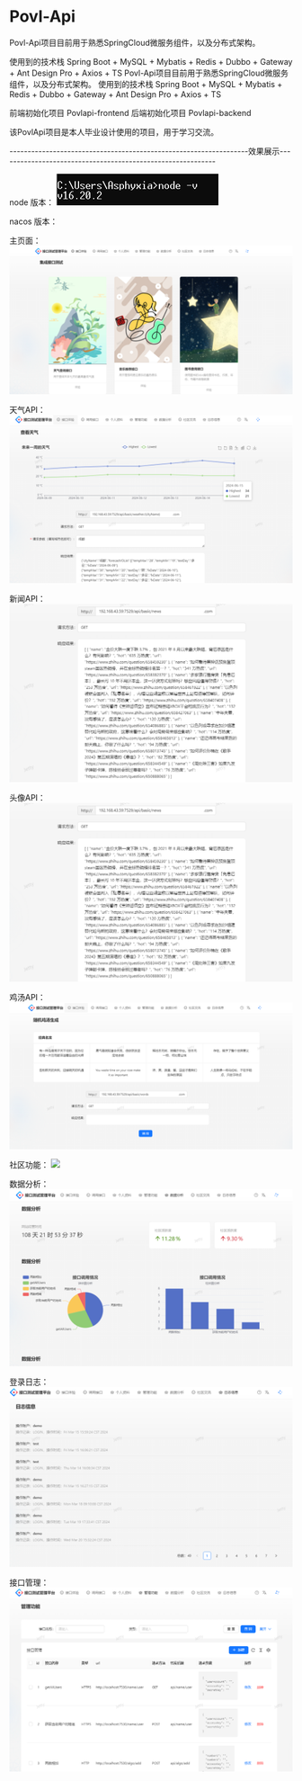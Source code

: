 # Povl-Api
Povl-Api项目目前用于熟悉SpringCloud微服务组件，以及分布式架构。

使用到的技术栈 Spring Boot + MySQL + Mybatis + Redis + Dubbo + Gateway + Ant Design Pro + Axios + TS
Povl-Api项目目前用于熟悉SpringCloud微服务组件，以及分布式架构。 使用到的技术栈 Spring Boot + MySQL + Mybatis + Redis + Dubbo + Gateway + Ant Design Pro + Axios + TS

前端初始化项目 Povlapi-frontend 后端初始化项目 Povlapi-backend

该PovlApi项目是本人毕业设计使用的项目，用于学习交流。


------------------------------------------------------------------效果展示------------------------------------------------------------


node 版本：
![](./images/node.png)

nacos 版本：

主页面：
![](./images/index.png)

天气API：
![](./images/weatherApi.png)

新闻API：
![](./images/newsApi.png)

头像API：
![](./images/newsApi.png)

鸡汤API：
![](./images/wordsApi.png)

社区功能：
![](./images/communityApi.png)

数据分析：
![](./images/ana.png)

登录日志：
![](./images/logs.png)

接口管理：
![](./images/management.png)
